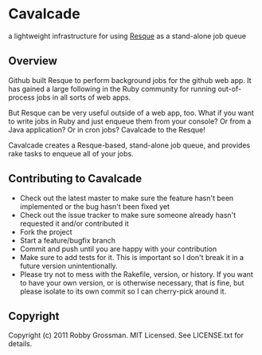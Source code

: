 # Cavalcade

a lightweight infrastructure for using [Resque]("https://github.com/defunkt/resque") as a stand-alone job queue

## Overview

Github built Resque to perform background jobs for the github web app. It has gained a large following in the Ruby community for running out-of-process jobs in all sorts of web apps.

But Resque can be very useful outside of a web app, too. What if you want to write jobs in Ruby and just enqueue them from your console? Or from a Java application? Or in cron jobs? Cavalcade to the Resque!

Cavalcade creates a Resque-based, stand-alone job queue, and provides rake tasks to enqueue all of your jobs.

## Contributing to Cavalcade
 
* Check out the latest master to make sure the feature hasn't been implemented or the bug hasn't been fixed yet
* Check out the issue tracker to make sure someone already hasn't requested it and/or contributed it
* Fork the project
* Start a feature/bugfix branch
* Commit and push until you are happy with your contribution
* Make sure to add tests for it. This is important so I don't break it in a future version unintentionally.
* Please try not to mess with the Rakefile, version, or history. If you want to have your own version, or is otherwise necessary, that is fine, but please isolate to its own commit so I can cherry-pick around it.

## Copyright

Copyright (c) 2011 Robby Grossman. MIT Licensed. See LICENSE.txt for details.

